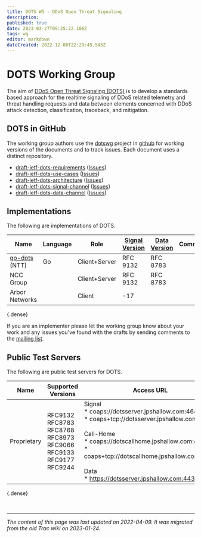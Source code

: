 ```yaml
---
title: DOTS WG - DDoS Open Threat Signaling
description: 
published: true
date: 2023-03-27T09:25:22.106Z
tags: wg
editor: markdown
dateCreated: 2022-12-08T22:29:45.543Z
---
```


# DOTS Working Group

The aim of [DDoS Open Threat Signaling (DOTS)](https://datatracker.ietf.org/wg/dots/about/) is to develop a standards based approach for the realtime signaling of DDoS related telemetry and threat handling requests and data between elements concerned with DDoS attack detection, classification, traceback, and mitigation.

## DOTS in GitHub 
The working group authors use the [dotswg](https://github.com/dotswg/) project in [github](https://github.com/ ) for working versions of the documents and to track issues.  Each document uses a distinct repository.

* [draft-ietf-dots-requirements](https://github.com/dotswg/dots-requirements) ([Issues](https://github.com/dotswg/dots-requirements/issues))
* [draft-ietf-dots-use-cases](https://github.com/dotswg/dots-use-cases) ([Issues](https://github.com/dotswg/dots-use-cases/issues))
* [draft-ietf-dots-architecture](https://github.com/dotswg/dots-architecture) ([Issues](https://github.com/dotswg/dots-architecture/issues))
* [draft-ietf-dots-signal-channel](https://github.com/dotswg/dots-signal-channel) ([Issues](https://github.com/dotswg/dots-signal-channel/issues))
* [draft-ietf-dots-data-channel](https://github.com/dotswg/dots-data-channel) ([Issues](https://github.com/dotswg/dots-data-channel/issues))

## Implementations 

The following are implementations of DOTS.

| **Name** | **Language** | **Role** | [Signal Version](https://datatracker.ietf.org/doc/draft-ietf-dots-signal-channel/) | [Data Version](https://datatracker.ietf.org/doc/draft-ietf-dots-data-channel/) | **Comments/Features/Limitations** |  
| --- | --- | --- | --- | --- | --- |
| [go-dots](https://github.com/nttdots/go-dots) (NTT) |  Go  |  Client+Server  |  RFC 9132  |  RFC 8783  | |
| NCC Group | | Client+Server |  RFC 9132  |  RFC 8783  | |
| Arbor Networks | | Client |  -17  |  | |
{.dense}

If you are an implementer please let the working group know about your work and any issues you've found with the drafts by sending comments to the [mailing list](https://www.ietf.org/mailman/listinfo/dots ).

## Public Test Servers  
The following are public test servers for DOTS.

| **Name** | **Supported Versions** | **Access URL** | **Comments/Features/Limitations **|  
| --- | --- | --- | --- |
| Proprietary|  RFC9132 <br /> RFC8783 <br /> RFC8768 <br /> RFC8973 <br /> RFC9066 <br /> RFC9133 <br /> RFC9177 <br /> RFC9244 | Signal <br /> * coaps://dotsserver.jpshallow.com:4646 <br /> * coaps+tcp://dotsserver.jpshallow.com:4646 <br /><br /> Call-Home <br /> * coaps://dotscallhome.jpshallow.com:4647 <br /> * coaps+tcp://dotscallhome.jpshallow.com:4647 <br /> <br /> Data <br /> * https://dotsserver.jpshallow.com:443 | PKI support: Use Client and CA Certificates from [Certificates](https://github.com/nttdots/go-dots/tree/master/certs) for access <br /> Mitigation requests for 1.1.1.69, 1.1.1.71, and 1.1.2.0/24 supported |
{.dense}

&nbsp;
&nbsp;
&nbsp;

---

*The content of this page was last updated on 2022-04-09. It was migrated from the old Trac wiki on 2023-01-24.*
